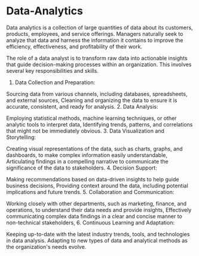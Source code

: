 # Data-Analytics

Data analytics is a collection of large quantities of data about its customers, products, employees, and service offerings. Managers naturally seek to analyze that data and harness the information it contains to improve the efficiency, effectiveness, and profitability of their work.

The role of a data analyst is to transform raw data into actionable insights that guide decision-making processes within an organization. This involves several key responsibilities and skills.

1. Data Collection and Preparation:

Sourcing data from various channels, including databases, spreadsheets, and external sources,
Cleaning and organizing the data to ensure it is accurate, consistent, and ready for analysis.
2. Data Analysis:

Employing statistical methods, machine learning techniques, or other analytic tools to interpret data,
Identifying trends, patterns, and correlations that might not be immediately obvious.
3. Data Visualization and Storytelling:

Creating visual representations of the data, such as charts, graphs, and dashboards, to make complex information easily understandable,
Articulating findings in a compelling narrative to communicate the significance of the data to stakeholders.
4. Decision Support:

Making recommendations based on data-driven insights to help guide business decisions,
Providing context around the data, including potential implications and future trends.
5. Collaboration and Communication:

Working closely with other departments, such as marketing, finance, and operations, to understand their data needs and provide insights,
Effectively communicating complex data findings in a clear and concise manner to non-technical stakeholders,
6. Continuous Learning and Adaptation:

Keeping up-to-date with the latest industry trends, tools, and technologies in data analysis.
Adapting to new types of data and analytical methods as the organization's needs evolve.
